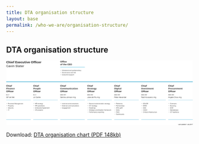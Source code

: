 ```yaml
---
title: DTA organisation structure
layout: base
permalink: /who-we-are/organisation-structure/
---
```

<article id="content" class="content-listing home">

## DTA organisation structure

![Image showing the DTA organisation structure as on 1 July 2017](/images/Orgchart_July_17.svg)

Download: [DTA organisation chart (PDF 148kb)](/files/DTA_Orgchart_2017_July.pdf)

</article>
